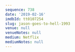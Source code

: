 ```yaml
---
sequence: 738
date: '2019-02-16'
imdbId: tt0107254
slug: jason-goes-to-hell-1993
venue: null
venueNotes: null
medium: Netflix
mediumNotes: null
---
```


